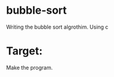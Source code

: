 # bubble-sort
Writing the bubble sort algrothim. Using c

# Target:
Make the program. 
  
  
 
 
 
 
 
 

